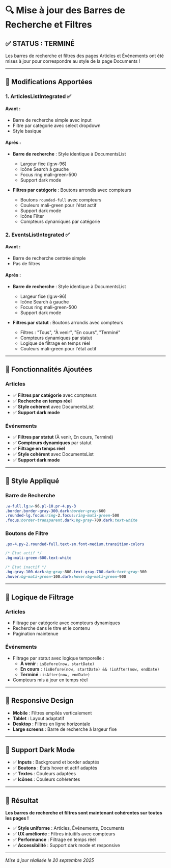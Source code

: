 # 🔍 Mise à jour des Barres de Recherche et Filtres

## ✅ **STATUS : TERMINÉ**

Les barres de recherche et filtres des pages Articles et Événements ont été mises à jour pour correspondre au style de la page Documents !

---

## 🎨 **Modifications Apportées**

### **1. ArticlesListIntegrated** ✅

#### **Avant :**
- Barre de recherche simple avec input
- Filtre par catégorie avec select dropdown
- Style basique

#### **Après :**
- **Barre de recherche** : Style identique à DocumentsList
  - Largeur fixe (lg:w-96)
  - Icône Search à gauche
  - Focus ring mali-green-500
  - Support dark mode

- **Filtres par catégorie** : Boutons arrondis avec compteurs
  - Boutons `rounded-full` avec compteurs
  - Couleurs mali-green pour l'état actif
  - Support dark mode
  - Icône Filter
  - Compteurs dynamiques par catégorie

### **2. EventsListIntegrated** ✅

#### **Avant :**
- Barre de recherche centrée simple
- Pas de filtres

#### **Après :**
- **Barre de recherche** : Style identique à DocumentsList
  - Largeur fixe (lg:w-96)
  - Icône Search à gauche
  - Focus ring mali-green-500
  - Support dark mode

- **Filtres par statut** : Boutons arrondis avec compteurs
  - Filtres : "Tous", "À venir", "En cours", "Terminé"
  - Compteurs dynamiques par statut
  - Logique de filtrage en temps réel
  - Couleurs mali-green pour l'état actif

---

## 🎯 **Fonctionnalités Ajoutées**

### **Articles**
- ✅ **Filtres par catégorie** avec compteurs
- ✅ **Recherche en temps réel**
- ✅ **Style cohérent** avec DocumentsList
- ✅ **Support dark mode**

### **Événements**
- ✅ **Filtres par statut** (À venir, En cours, Terminé)
- ✅ **Compteurs dynamiques** par statut
- ✅ **Filtrage en temps réel**
- ✅ **Style cohérent** avec DocumentsList
- ✅ **Support dark mode**

---

## 🎨 **Style Appliqué**

### **Barre de Recherche**
```css
.w-full.lg:w-96.pl-10.pr-4.py-3
.border.border-gray-300.dark:border-gray-600
.rounded-lg.focus:ring-2.focus:ring-mali-green-500
.focus:border-transparent.dark:bg-gray-700.dark:text-white
```

### **Boutons de Filtre**
```css
.px-4.py-2.rounded-full.text-sm.font-medium.transition-colors

/* État actif */
.bg-mali-green-600.text-white

/* État inactif */
.bg-gray-100.dark:bg-gray-800.text-gray-700.dark:text-gray-300
.hover:bg-mali-green-100.dark:hover:bg-mali-green-900
```

---

## 🔧 **Logique de Filtrage**

### **Articles**
- Filtrage par catégorie avec compteurs dynamiques
- Recherche dans le titre et le contenu
- Pagination maintenue

### **Événements**
- Filtrage par statut avec logique temporelle :
  - **À venir** : `isBefore(now, startDate)`
  - **En cours** : `!isBefore(now, startDate) && !isAfter(now, endDate)`
  - **Terminé** : `isAfter(now, endDate)`
- Compteurs mis à jour en temps réel

---

## 📱 **Responsive Design**

- **Mobile** : Filtres empilés verticalement
- **Tablet** : Layout adaptatif
- **Desktop** : Filtres en ligne horizontale
- **Large screens** : Barre de recherche à largeur fixe

---

## 🌙 **Support Dark Mode**

- ✅ **Inputs** : Background et border adaptés
- ✅ **Boutons** : États hover et actif adaptés
- ✅ **Textes** : Couleurs adaptées
- ✅ **Icônes** : Couleurs cohérentes

---

## 🎉 **Résultat**

**Les barres de recherche et filtres sont maintenant cohérentes sur toutes les pages !**

- ✅ **Style uniforme** : Articles, Événements, Documents
- ✅ **UX améliorée** : Filtres intuitifs avec compteurs
- ✅ **Performance** : Filtrage en temps réel
- ✅ **Accessibilité** : Support dark mode et responsive

---

*Mise à jour réalisée le 20 septembre 2025*
